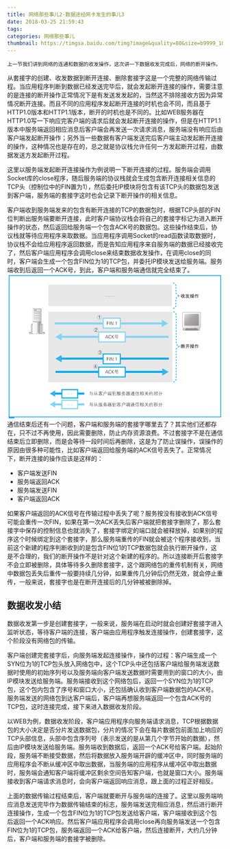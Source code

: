 ```yaml
---
title: 网络那些事儿2-数据途经网卡发生的事儿3
date: 2018-03-25 21:59:43
tags:
categories: 网络那些事儿
thumbnail: https://timgsa.baidu.com/timg?image&quality=80&size=b9999_10000&sec=1520096949803&di=e204300df880d9d9a6048e7adccd0ded&imgtype=0&src=http%3A%2F%2Fimage.tianjimedia.com%2FuploadImages%2F2016%2F082%2F33%2F41K83O34USU4.jpg
---
```


	上一节我们讲到网络的连通和数据的收发操作，这次讲一下数据收发完成后，网络的断开操作。
	
从套接字的创建、收发数据到断开连接、删除套接字这是一个完整的网络传输过程。当应用程序判断到数据已经发送完毕后，就会发起断开连接的操作，需要注意的是连接的断开操作正常情况下是有发送发发起的，当然这不排除接收方因为异常情况断开连接。而且不同的应用程序发起断开连接的时机也会不同，而且基于HTTP1.0版本和HTTP1.1版本，断开的时机也是不同的。比如WEB服务器在HTTP1.0写一下响应完客户端的请求后就会发起断开连接的操作，但是在HTTP1.1版本中服务端返回相应消息后客户端会再发送一次请求消息，服务端没有响应后由客户端发起断开操作；另外当一些数据有客户端发送完后客户端主动发起断开连接的操作，这种情况也是存在的，总之就是协议栈允许任何一方发起断开过程，由数据发送方发起断开过程。

这里以服务端发起断开连接操作为例说明一下断开连接的过程。服务端会调用Socket库的close程序，随后服务端的协议栈就会生成包含断开连接相关信息的TCP头（控制位中的FIN置为1），然后委托IP模块将包含有该TCP头的数据包发送到客户端，服务端的套接字这时也会记录下断开操作的相关信息。

客户端收到服务端发来的包含有断开连接的TCP的数据包时，根据TCP头部的FIN位判断出服务端要断开连接，此时客户端协议栈会将自己的套接字标记为进入断开操作的状态，然后返回给服务端一个包含ACK号的数据包。这些操作结束后，协议栈就等待应用程序来取数据。当应用程序调用Socket的read函数读取数据时，协议栈不会给应用程序返回数据，而是告知应用程序来自服务端的数据已经接收完了，然后客户端应用程序会调用close来结束数据收发操作，在调用close的同时，客户端会生成一个包含FIN位为1的TCP包，并委托IP模块发送给服务端。服务端收到后返回一个ACK号，到此，客户端和服务端通信就完全结束了。
![断开连接][1]
通信结束后还有一个问题，客户端和服务端的套接字哪里去了？其实他们还都存在，只不过不再使用，因此需要删除，防止内存资源浪费。不过套接字不是在通信结束后立即删除，而是会等待一段时间后再删除，这是为了防止误操作，误操作的原因由很多种可能性，比如客户端返回给服务端的ACK信号丢失了。正常情况下，断开连接的操作应该是这样的：

- 客户端发送FIN
- 服务端返回ACK
- 服务端发送FIN
- 客户端返回ACK

如果客户端返回的ACK信号在传输过程中丢失了呢？服务按没有接收到ACK信号可能会重传一次FIN，如果在第一次ACK丢失后客户端就把套接字删除了，那么套接字中保存的控制信息也就消失了，套接字绑定的端口就会被释放掉，如果别的程序这个时候绑定到这个套接字，那么服务端重传的FIN就会被这个程序接收到，当前这个新建的程序判断收到的是包含FIN位1的TCP数据包就会执行断开操作，这是不合理的，我们的断开操作不是针对这个新建的程序的。所以连接断开后套接字不会立即被删除，具体等待多久删除套接字，这个跟网络包的重传机制有关，网络中数据包丢失后重传一般要持续几分钟，如果重传几分钟后仍然无效，就会停止重传，一般来说，套接字也是在断开连接后的几分钟被被删除掉。

## 数据收发小结

数据收发第一步是创建套接字，一般来说，服务端在启动时就会创建好套接字进入监听状态，等待客户端的连接，客户端由应用程序触发连接操作，创建套接字，这个阶段没有网络包的传输。

客户端创建完套接字后，向服务端发起连接操作，操作的过程：客户端生成一个SYN位为1的TCP包头放入网络包中，这个TCP头中还包括客户端给服务端发送数据时使用的初始序列号以及服务端向客户端发送数据时需要用到的窗口的大小，由IP模块发送给服务端。服务端接收到这个网络包后，返回一个SYN位为1的TCP包，这个包内包含了序号和窗口大小，还包括确认收到客户端数据包的ACK号。服务端发送的网络包到达客户端后，客户端再想服务端返回一个包含ACK号的TCP包，这时连接完成，接下来进入数据收发阶段。

以WEB为例，数据收发阶段，客户端应用程序向服务端请求消息，TCP根据数据包的大小决定是否分片发送数据包，分片的情况下会在每片数据包前面加上响应的TCP头部信息，头部中包含序列号（表示发送的是从第几个字节开始的数据），然后由IP模块发送给服务端。服务端收到数据后，返回一个ACK号给客户端。起始阶段，服务端不断接受数据，然后将数据放入服务端开辟的缓冲区中，同时服务端的应用程序会不断从缓冲区中取出数据，当服务端的应用程序从缓冲区中取出数据时，服务端会通知客户端将缓冲区剩余空间告知客户端，也就是窗口大小。服务端接收到客户端请求消息时，会向客户端返回响应消息，跟上面的过程正好相反。

上面的数据传输过程结束后，客户端就要断开与服务端的连接了。这里以服务端响应消息发送完毕作为数据传输结束的标志，服务端发送完相应消息，然后进行断开连接操作，生成一个包含FIN位为1的TCP包发送给客户端，客户端接收到这个包后返回一个ACK响应。然后客户端应用程序会调用close再向服务端发送一个包含FIN位为1的TCP包，服务端返回一个ACK给客户端，然后连接断开，大约几分钟后，客户端和服务端的套接字被删除。



[1]: https://github.com/jiaoqiyuan/jiaoqiyuan.github.io/blob/master/img/%E6%96%AD%E5%BC%80%E8%BF%9E%E6%8E%A5.png?raw=true